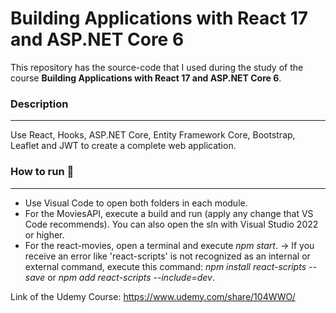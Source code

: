 # Building Applications with React 17 and ASP.NET Core 6

This repository has the source-code that I used during the study of the course **Building Applications with React 17 and ASP.NET Core 6**.

### Description
------------------------
Use React, Hooks, ASP.NET Core, Entity Framework Core, Bootstrap, Leaflet and JWT to create a complete web application.

### How to run :rocket:
------------------------
- Use Visual Code to open both folders in each module.
- For the MoviesAPI, execute a build and run (apply any change that VS Code recommends). You can also open the sln with Visual Studio 2022 or higher.
- For the react-movies, open a terminal and execute *npm start*.
	-> If you receive an error like 'react-scripts' is not recognized as an internal or external command, execute this command: *npm install react-scripts --save* or *npm add react-scripts --include=dev*.


Link of the Udemy Course: https://www.udemy.com/share/104WWO/
